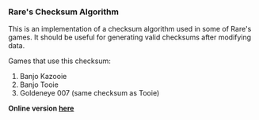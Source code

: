 ### Rare's Checksum Algorithm
This is an implementation of a checksum algorithm used in some of Rare's games. It should be useful for generating valid checksums after modifying data.

Games that use this checksum:
  1. Banjo Kazooie
  2. Banjo Tooie
  3. Goldeneye 007 (same checksum as Tooie)

**Online version [here](http://jsbin.com/bicare/quiet)**
